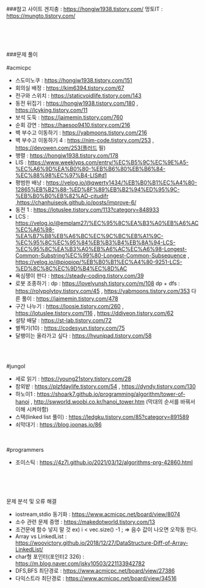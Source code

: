 ###참고 사이트
겐지충 : https://hongjw1938.tistory.com/
멍토IT : https://mungto.tistory.com/


<br></br>
<br></br>
###문제 풀이
<br></br>
#acmicpc
- 스도미노쿠 : https://hongjw1938.tistory.com/151
- 회의실 배정 : https://kim6394.tistory.com/67
- 전구와 스위치 : https://staticvoidlife.tistory.com/143
- 동전 뒤집기 : https://hongjw1938.tistory.com/180 , https://lcyking.tistory.com/11
- 보석 도둑 : https://jaimemin.tistory.com/760
- 순회 강연 : https://haesoo9410.tistory.com/216
- 벽 부수고 이동하기 : https://yabmoons.tistory.com/216
- 벽 부수고 이동하기 4 : https://nim-code.tistory.com/253 , https://devowen.com/253(플러드 필)
- 행렬 : https://hongjw1938.tistory.com/178
- LIS : https://www.weeklyps.com/entry/%EC%B5%9C%EC%9E%A5-%EC%A6%9D%EA%B0%80-%EB%B6%80%EB%B6%84-%EC%88%98%EC%97%B4-LIS#d1
- 평범한 배낭 : https://velog.io/@qwerty1434/%EB%B0%B1%EC%A4%80-12865%EB%B2%88-%ED%8F%89%EB%B2%94%ED%95%9C-%EB%B0%B0%EB%82%AD-cjtudifr ,https://chanhuiseok.github.io/posts/improve-6/
- 동전 1 : https://lotuslee.tistory.com/113?category=848933
- LCS : https://velog.io/@emplam27/%EC%95%8C%EA%B3%A0%EB%A6%AC%EC%A6%98-%EA%B7%B8%EB%A6%BC%EC%9C%BC%EB%A1%9C-%EC%95%8C%EC%95%84%EB%B3%B4%EB%8A%94-LCS-%EC%95%8C%EA%B3%A0%EB%A6%AC%EC%A6%98-Longest-Common-Substring%EC%99%80-Longest-Common-Subsequence , https://velog.io/@piopiop/%EB%B0%B1%EC%A4%80-9251-LCS-%ED%8C%8C%EC%9D%B4%EC%8D%AC
- 욕심쟁이 판다 : https://steady-coding.tistory.com/39
- 로봇 조종하기 : dp : https://lovelyunsh.tistory.com/m/108 
dp + dfs : https://rolypolytoy.tistory.com/45 , https://yabmoons.tistory.com/353
다른 풀이 : https://jaimemin.tistory.com/478
- 구간 나누기 : https://loosie.tistory.com/260 , https://lotuslee.tistory.com/116 , https://ddiyeon.tistory.com/62
- 설탕 배달 : https://st-lab.tistory.com/72
- 별찍기(10) : https://codesyun.tistory.com/75
- 달팽이는 올라가고 싶다 : https://hyunipad.tistory.com/58


<br></br>

#jungol
- 세로 읽기 : https://young21story.tistory.com/28
- 참외밭 :  https://plzfdaylife.tistory.com/54 , https://dyndy.tistory.com/130
- 하노이1 : https://shoark7.github.io/programming/algorithm/tower-of-hanoi , http://swworld.woobi.co.kr/hanoi_tower.htm
(막대의 순서를 바꿔서 이해 시켜야함)
- 스택(linked list 풀이) : https://ledgku.tistory.com/85?category=891589
- 쇠막대기 : https://blog.joonas.io/86 

<br></br>
#programmers
- 조이스틱 : https://4z7l.github.io/2021/03/12/algorithms-prg-42860.html


<br></br>
<br></br>
문제 분석 및 오류 해결
- iostream,stdio 동기화 : https://www.acmicpc.net/board/view/8074
- 소수 관련 문제 증명 : https://makedotworld.tistory.com/13
- 조건문에 함수 넣지 말 것 ex) i < vec.size() -1 ;  ⇒ 음수 값이 나오면 오작동 한다.
- Array vs LinkedList : https://woovictory.github.io/2018/12/27/DataStructure-Diff-of-Array-LinkedList/
- char형 포인터(포인터2 326) : https://m.blog.naver.com/jsky10503/221133942782
- DFS,BFS 최단경로 : https://www.acmicpc.net/board/view/27386
- 다익스트라 최단경로 : https://www.acmicpc.net/board/view/34516